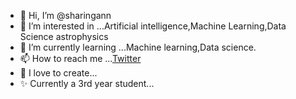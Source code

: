 - 👋 Hi, I’m @sharingann
- 👀 I’m interested in ...Artificial intelligence,Machine Learning,Data Science astrophysics
- 🌱 I’m currently learning ...Machine learning,Data science.
- 📫 How to reach me ...[Twitter](https://twitter.com/Harikahtwt)
- 🎨 I love to create...
- ✨ Currently a 3rd year student...

<!---
sharingann/sharingann is a ✨ special ✨ repository because its `README.md` (this file) appears on your GitHub profile.
You can click the Preview link to take a look at your changes.
--->
